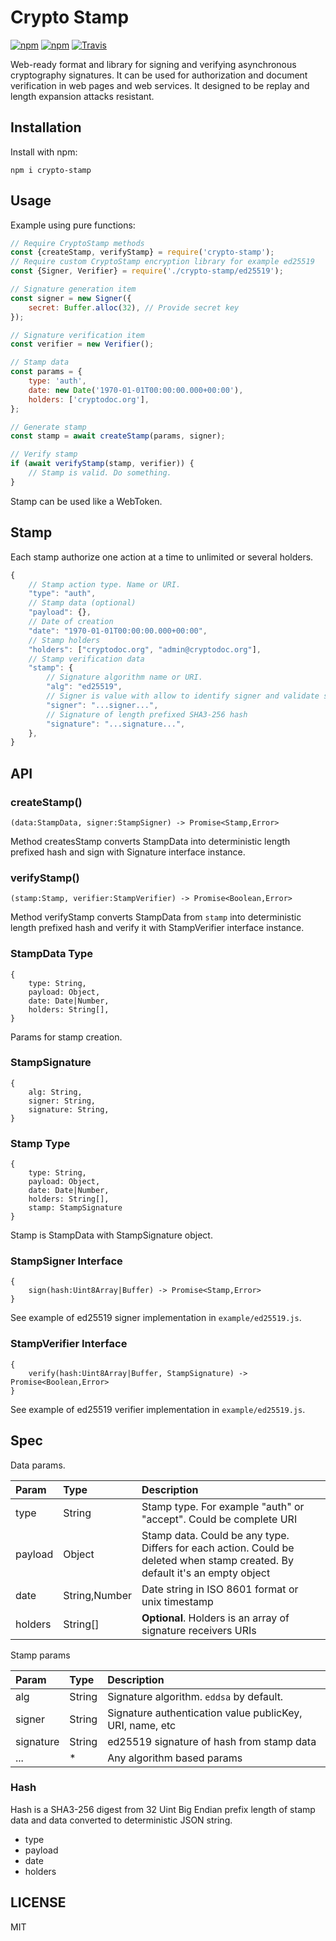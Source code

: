 # Crypto Stamp

[![npm](https://img.shields.io/npm/v/crypto-stamp.svg?style=flat-square)](https://npmjs.com/packages/crypto-stamp)
[![npm](https://img.shields.io/npm/dw/crypto-stamp.svg?style=flat-square)](https://npmjs.com/packages/crypto-stamp)
[![Travis](https://img.shields.io/travis/rumkin/crypto-stamp.svg?style=flat-square)](https://travis-ci.org/rumkin/crypto-stamp)

Web-ready format and library for signing and verifying asynchronous
cryptography signatures. It can be used for authorization and document verification
in web pages and web services. It designed to be replay and length expansion
attacks resistant.

## Installation

Install with npm:

```shell
npm i crypto-stamp
```

## Usage

Example using pure functions:

```javascript
// Require CryptoStamp methods
const {createStamp, verifyStamp} = require('crypto-stamp');
// Require custom CryptoStamp encryption library for example ed25519
const {Signer, Verifier} = require('./crypto-stamp/ed25519');

// Signature generation item
const signer = new Signer({
    secret: Buffer.alloc(32), // Provide secret key
});

// Signature verification item
const verifier = new Verifier();

// Stamp data
const params = {
    type: 'auth',
    date: new Date('1970-01-01T00:00:00.000+00:00'),
    holders: ['cryptodoc.org'],
};

// Generate stamp
const stamp = await createStamp(params, signer);

// Verify stamp
if (await verifyStamp(stamp, verifier)) {
    // Stamp is valid. Do something.
}
```

Stamp can be used like a WebToken.

## Stamp

Each stamp authorize one action at a time to unlimited or several holders.

```javascript
{
    // Stamp action type. Name or URI.
    "type": "auth",
    // Stamp data (optional)
    "payload": {},
    // Date of creation
    "date": "1970-01-01T00:00:00.000+00:00",
    // Stamp holders
    "holders": ["cryptodoc.org", "admin@cryptodoc.org"],
    // Stamp verification data
    "stamp": {
        // Signature algorithm name or URI.
        "alg": "ed25519",
        // Signer is value with allow to identify signer and validate signature
        "signer": "...signer...",
        // Signature of length prefixed SHA3-256 hash
        "signature": "...signature...",
    },
}
```

## API

### createStamp()

```text
(data:StampData, signer:StampSigner) -> Promise<Stamp,Error>
```

Method createsStamp converts StampData into deterministic length prefixed
hash and sign with Signature interface instance.

### verifyStamp()
```text
(stamp:Stamp, verifier:StampVerifier) -> Promise<Boolean,Error>
```
Method verifyStamp converts StampData from `stamp` into deterministic
length prefixed hash and verify it with StampVerifier interface instance.

### StampData Type
```text
{
    type: String,
    payload: Object,
    date: Date|Number,
    holders: String[],
}
```
Params for stamp creation.

### StampSignature
```text
{
    alg: String,
    signer: String,
    signature: String,
}
```

### Stamp Type
```text
{
    type: String,
    payload: Object,
    date: Date|Number,
    holders: String[],
    stamp: StampSignature
}
```
Stamp is StampData with StampSignature object.

### StampSigner Interface
```
{
    sign(hash:Uint8Array|Buffer) -> Promise<Stamp,Error>
}
```

See example of ed25519 signer implementation in `example/ed25519.js`.

### StampVerifier Interface
```
{
    verify(hash:Uint8Array|Buffer, StampSignature) -> Promise<Boolean,Error>
}
```

See example of ed25519 verifier implementation in `example/ed25519.js`.

## Spec

Data params.

| Param | Type | Description |
|:------|:-----|:------------|
| type | String | Stamp type. For example "auth" or "accept". Could be complete URI |
| payload | Object | Stamp data. Could be any type. Differs for each action. Could be deleted when stamp created. By default it's an empty object |
| date | String,Number | Date string in ISO 8601 format or unix timestamp |
| holders | String[] | **Optional**. Holders is an array of signature receivers URIs |

Stamp params

| Param | Type | Description |
|:------|:-----|:------------|
| alg | String | Signature algorithm. `eddsa` by default. |
| signer | String | Signature authentication value publicKey, URI, name, etc |
| signature | String | ed25519 signature of hash from stamp data |
| ... | * | Any algorithm based params |

### Hash

Hash is a SHA3-256 digest from 32 Uint Big Endian prefix length of stamp data
and data converted to deterministic JSON string.

* type
* payload
* date
* holders

## LICENSE

MIT
